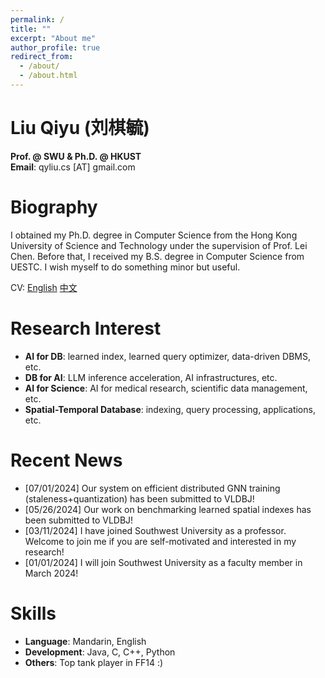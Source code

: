 ```yaml
---
permalink: /
title: ""
excerpt: "About me"
author_profile: true
redirect_from: 
  - /about/
  - /about.html
---
```


Liu Qiyu (刘棋毓)
=====
**Prof. @ SWU & Ph.D. @ HKUST**\
**Email**: qyliu.cs [AT] gmail.com

Biography
======
I obtained my Ph.D. degree in Computer Science from the Hong Kong University of Science and Technology under the supervision of Prof. Lei Chen. Before that, I received my B.S. degree in Computer Science from UESTC. I wish myself to do something minor but useful. 

CV: [English](https://qyliu-hkust.github.io/images/cv_lqy.pdf) [中文](https://qyliu-hkust.github.io/images/cv_lqy_cn.pdf)

Research Interest
======
* **AI for DB**: learned index, learned query optimizer, data-driven DBMS, etc.
* **DB for AI**: LLM inference acceleration, AI infrastructures, etc.
* **AI for Science**: AI for medical research, scientific data management, etc.
* **Spatial-Temporal Database**: indexing, query processing, applications, etc.
  
Recent News
======
* [07/01/2024] Our system on efficient distributed GNN training (staleness+quantization) has been submitted to VLDBJ!
* [05/26/2024] Our work on benchmarking learned spatial indexes has been submitted to VLDBJ!
* [03/11/2024] I have joined Southwest University as a professor. Welcome to join me if you are self-motivated and interested in my research!
* [01/01/2024] I will join Southwest University as a faculty member in March 2024!

Skills
======
* **Language**: Mandarin, English 
* **Development**: Java, C, C++, Python
* **Others**: Top tank player in FF14 :)
